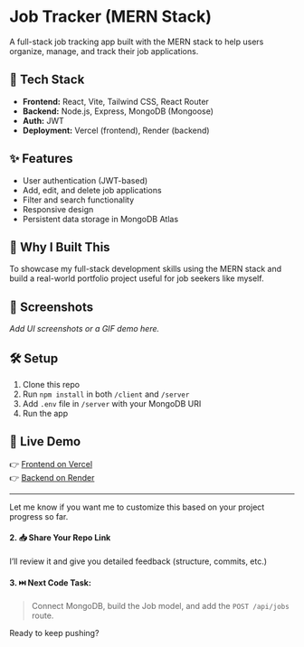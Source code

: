 # Job Tracker (MERN Stack)

A full-stack job tracking app built with the MERN stack to help users organize, manage, and track their job applications.

## 🔧 Tech Stack

- **Frontend:** React, Vite, Tailwind CSS, React Router
- **Backend:** Node.js, Express, MongoDB (Mongoose)
- **Auth:** JWT
- **Deployment:** Vercel (frontend), Render (backend)

## ✨ Features

- User authentication (JWT-based)
- Add, edit, and delete job applications
- Filter and search functionality
- Responsive design
- Persistent data storage in MongoDB Atlas

## 🧠 Why I Built This

To showcase my full-stack development skills using the MERN stack and build a real-world portfolio project useful for job seekers like myself.

## 📸 Screenshots

_Add UI screenshots or a GIF demo here._

## 🛠️ Setup

1. Clone this repo
2. Run `npm install` in both `/client` and `/server`
3. Add `.env` file in `/server` with your MongoDB URI
4. Run the app

## 📌 Live Demo

👉 [Frontend on Vercel](#)  
👉 [Backend on Render](#)

---

Let me know if you want me to customize this based on your project progress so far.

#### 2. 📥 Share Your Repo Link
I’ll review it and give you detailed feedback (structure, commits, etc.)

#### 3. ⏭️ Next Code Task: 
> Connect MongoDB, build the Job model, and add the `POST /api/jobs` route.

Ready to keep pushing?
